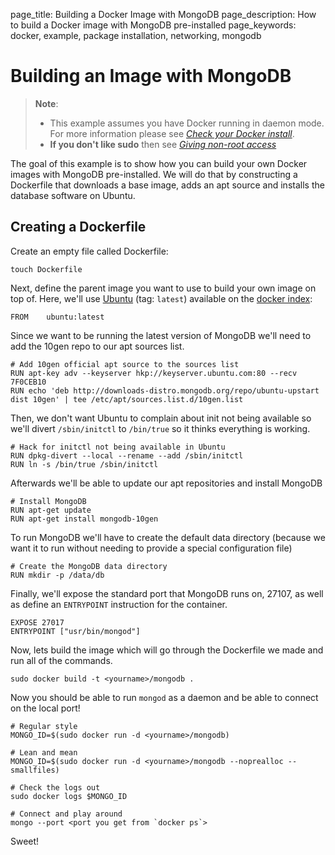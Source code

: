 page_title: Building a Docker Image with MongoDB
page_description: How to build a Docker image with MongoDB pre-installed
page_keywords: docker, example, package installation, networking, mongodb

# Building an Image with MongoDB

> **Note**: 
> 
> - This example assumes you have Docker running in daemon mode. For
>   more information please see [*Check your Docker
>   install*](../hello_world/#running-examples).
> - **If you don't like sudo** then see [*Giving non-root
>   access*](/installation/binaries/#dockergroup)

The goal of this example is to show how you can build your own Docker
images with MongoDB pre-installed. We will do that by constructing a
Dockerfile that downloads a base image, adds an
apt source and installs the database software on Ubuntu.

## Creating a Dockerfile

Create an empty file called Dockerfile:

    touch Dockerfile

Next, define the parent image you want to use to build your own image on
top of. Here, we'll use [Ubuntu](https://index.docker.io/_/ubuntu/)
(tag: `latest`) available on the [docker
index](http://index.docker.io):

    FROM    ubuntu:latest

Since we want to be running the latest version of MongoDB we'll need to
add the 10gen repo to our apt sources list.

    # Add 10gen official apt source to the sources list
    RUN apt-key adv --keyserver hkp://keyserver.ubuntu.com:80 --recv 7F0CEB10
    RUN echo 'deb http://downloads-distro.mongodb.org/repo/ubuntu-upstart dist 10gen' | tee /etc/apt/sources.list.d/10gen.list

Then, we don't want Ubuntu to complain about init not being available so
we'll divert `/sbin/initctl` to
`/bin/true` so it thinks everything is working.

    # Hack for initctl not being available in Ubuntu
    RUN dpkg-divert --local --rename --add /sbin/initctl
    RUN ln -s /bin/true /sbin/initctl

Afterwards we'll be able to update our apt repositories and install
MongoDB

    # Install MongoDB
    RUN apt-get update
    RUN apt-get install mongodb-10gen

To run MongoDB we'll have to create the default data directory (because
we want it to run without needing to provide a special configuration
file)

    # Create the MongoDB data directory
    RUN mkdir -p /data/db

Finally, we'll expose the standard port that MongoDB runs on, 27107, as
well as define an `ENTRYPOINT` instruction for the
container.

    EXPOSE 27017
    ENTRYPOINT ["usr/bin/mongod"]

Now, lets build the image which will go through the
Dockerfile we made and run all of the commands.

    sudo docker build -t <yourname>/mongodb .

Now you should be able to run `mongod` as a daemon
and be able to connect on the local port!

    # Regular style
    MONGO_ID=$(sudo docker run -d <yourname>/mongodb)

    # Lean and mean
    MONGO_ID=$(sudo docker run -d <yourname>/mongodb --noprealloc --smallfiles)

    # Check the logs out
    sudo docker logs $MONGO_ID

    # Connect and play around
    mongo --port <port you get from `docker ps`>

Sweet!

